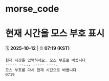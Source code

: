 # morse_code
# 현재 시간을 모스 부호 표시
<!-- MORSE_TIME_START -->
🗓️ **2025-10-12** | ⏰ **07:19 (KST)**

```
현재 시간을 입력하세요. 모스 부호로 바꿉니다
----- --... .---- ----.
모스 부호를 다시 현재 시간으로 바꿉니다
0719
```
<!-- MORSE_TIME_END -->
